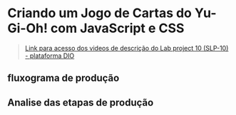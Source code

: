 # Criando um Jogo de Cartas do Yu-Gi-Oh! com JavaScript e CSS

> [Link para acesso dos videos de descrição do Lab project 10 (SLP-10) - plataforma DIO](https://web.dio.me/project/criando-um-jogo-de-cartas-do-yu-gi-oh-com-javascript-e-css/learning/0fc07a85-eeb0-4243-96ab-9bb11008c)

## fluxograma de produção

## Analise das etapas de produção
